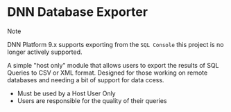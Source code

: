 # DNN Database Exporter

> [!NOTE]
> DNN Platform 9.x supports exporting from the `SQL Console` this project is no longer actively supported.

A simple "host only" module that allows users to export the results of SQL Queries to CSV or XML format.  Designed for those working on remote databases and needing a bit of support for data ccess.

* Must be used by a Host User Only
* Users are responsible for the quality of their queries
